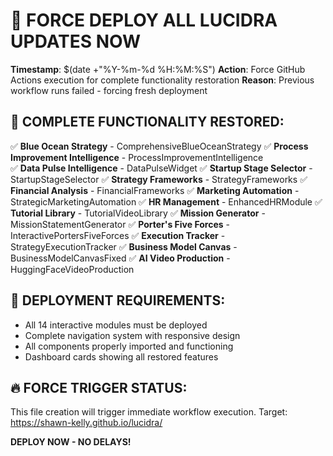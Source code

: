 # 🚨 FORCE DEPLOY ALL LUCIDRA UPDATES NOW

**Timestamp**: $(date +"%Y-%m-%d %H:%M:%S")
**Action**: Force GitHub Actions execution for complete functionality restoration
**Reason**: Previous workflow runs failed - forcing fresh deployment

## 🚀 COMPLETE FUNCTIONALITY RESTORED:

✅ **Blue Ocean Strategy** - ComprehensiveBlueOceanStrategy
✅ **Process Improvement Intelligence** - ProcessImprovementIntelligence  
✅ **Data Pulse Intelligence** - DataPulseWidget
✅ **Startup Stage Selector** - StartupStageSelector
✅ **Strategy Frameworks** - StrategyFrameworks
✅ **Financial Analysis** - FinancialFrameworks
✅ **Marketing Automation** - StrategicMarketingAutomation
✅ **HR Management** - EnhancedHRModule
✅ **Tutorial Library** - TutorialVideoLibrary
✅ **Mission Generator** - MissionStatementGenerator
✅ **Porter's Five Forces** - InteractivePortersFiveForces
✅ **Execution Tracker** - StrategyExecutionTracker
✅ **Business Model Canvas** - BusinessModelCanvasFixed
✅ **AI Video Production** - HuggingFaceVideoProduction

## 🎯 DEPLOYMENT REQUIREMENTS:
- All 14 interactive modules must be deployed
- Complete navigation system with responsive design
- All components properly imported and functioning
- Dashboard cards showing all restored features

## 🔥 FORCE TRIGGER STATUS:
This file creation will trigger immediate workflow execution.
Target: https://shawn-kelly.github.io/lucidra/

**DEPLOY NOW - NO DELAYS!**